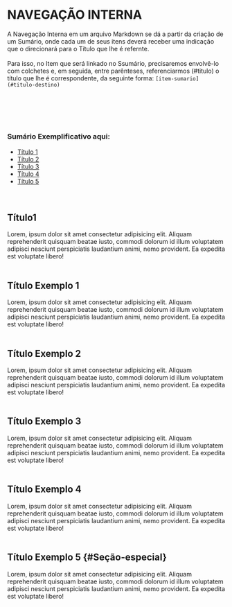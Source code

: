 # NAVEGAÇÃO INTERNA
A Navegação Interna em um arquivo Markdown se dá a partir da criação de um Sumário, onde cada um de seus itens deverá receber uma indicação que o direcionará para o Título que lhe é refernte.
<br><br>
Para isso, no Item que será linkado no Ssumário, precisaremos envolvê-lo com colchetes e, em seguida, entre parênteses, referenciarmos (#titulo) o título que lhe é correspondente, da seguinte forma: ```[item-sumario](#titulo-destino)```




<br><br>
---
### Sumário Exemplificativo aqui:
- [Título 1](#título-exemplo-1)
- [Título 2](#título-exemplo-2)
- [Título 3](#título-exemplo-3)
- [Título 4](#título-exemplo-4)
- [Título 5](#título-exemplo-5-seção-especial)
<br><br><br>

## Título1
Lorem, ipsum dolor sit amet consectetur adipisicing elit. Aliquam reprehenderit quisquam beatae iusto, commodi dolorum id illum voluptatem adipisci nesciunt perspiciatis laudantium animi, nemo provident. Ea expedita est voluptate libero!
<br><br>

## Título Exemplo 1
Lorem, ipsum dolor sit amet consectetur adipisicing elit. Aliquam reprehenderit quisquam beatae iusto, commodi dolorum id illum voluptatem adipisci nesciunt perspiciatis laudantium animi, nemo provident. Ea expedita est voluptate libero!
<br><br>

## Título Exemplo 2
Lorem, ipsum dolor sit amet consectetur adipisicing elit. Aliquam reprehenderit quisquam beatae iusto, commodi dolorum id illum voluptatem adipisci nesciunt perspiciatis laudantium animi, nemo provident. Ea expedita est voluptate libero!
<br><br>

## Título Exemplo 3
Lorem, ipsum dolor sit amet consectetur adipisicing elit. Aliquam reprehenderit quisquam beatae iusto, commodi dolorum id illum voluptatem adipisci nesciunt perspiciatis laudantium animi, nemo provident. Ea expedita est voluptate libero!
<br><br>

## Título Exemplo 4
Lorem, ipsum dolor sit amet consectetur adipisicing elit. Aliquam reprehenderit quisquam beatae iusto, commodi dolorum id illum voluptatem adipisci nesciunt perspiciatis laudantium animi, nemo provident. Ea expedita est voluptate libero!
<br><br>

## Título Exemplo 5 {#Seção-especial}
Lorem, ipsum dolor sit amet consectetur adipisicing elit. Aliquam reprehenderit quisquam beatae iusto, commodi dolorum id illum voluptatem adipisci nesciunt perspiciatis laudantium animi, nemo provident. Ea expedita est voluptate libero!